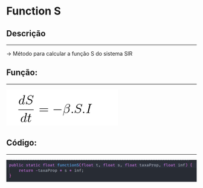 # Function S

## Descrição ##
-------------------------
-> Método para calcular a função S do sistema SIR

## Função: ##
-------------------------
![functionS](../Imagens/functionS.png)

## Código: ##
-------------------------

![S](../Imagens/S.png)
